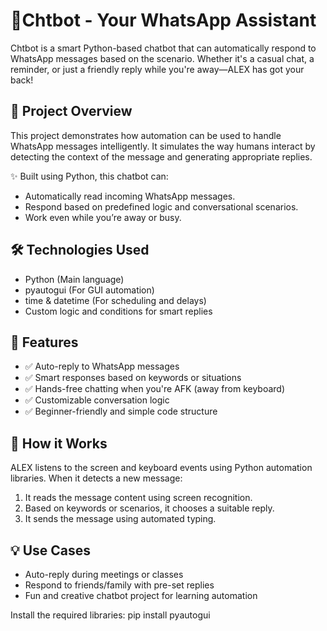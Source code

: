 # 🤖Chtbot - Your WhatsApp Assistant

Chtbot is a smart Python-based chatbot that can automatically respond to WhatsApp messages based on the scenario. Whether it's a casual chat, a reminder, or just a friendly reply while you're away—ALEX has got your back!

## 📌 Project Overview

This project demonstrates how automation can be used to handle WhatsApp messages intelligently. It simulates the way humans interact by detecting the context of the message and generating appropriate replies.

✨ Built using Python, this chatbot can:
- Automatically read incoming WhatsApp messages.
- Respond based on predefined logic and conversational scenarios.
- Work even while you’re away or busy.

## 🛠️ Technologies Used

- Python (Main language)
- pyautogui (For GUI automation)
- time & datetime (For scheduling and delays)
- Custom logic and conditions for smart replies

## 🎯 Features

- ✅ Auto-reply to WhatsApp messages
- ✅ Smart responses based on keywords or situations
- ✅ Hands-free chatting when you're AFK (away from keyboard)
- ✅ Customizable conversation logic
- ✅ Beginner-friendly and simple code structure

## 🧠 How it Works

ALEX listens to the screen and keyboard events using Python automation libraries. When it detects a new message:
1. It reads the message content using screen recognition.
2. Based on keywords or scenarios, it chooses a suitable reply.
3. It sends the message using automated typing.

## 💡 Use Cases

- Auto-reply during meetings or classes
- Respond to friends/family with pre-set replies
- Fun and creative chatbot project for learning automation

Install the required libraries:
pip install pyautogui
